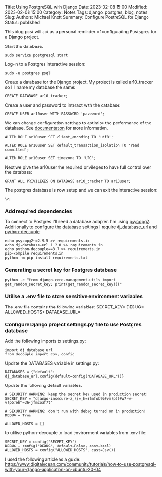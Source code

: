 Title: Using PostgreSQL with Django
Date: 2023-02-08 15:00
Modified: 2023-02-08 15:00
Category: Notes
Tags: django, postgres, blog, notes
Slug:
Authors: Michael Knott
Summary: Configure PostreSQL for Django
Status: published

This blog post will act as a personal reminder of configurating Postsgres for a Django project.


Start the database:

`sudo service postgresql start`

Log-in to a Postgres interactive session:

`sudo -u postgres psql`

Create a database for the Django project. My project is called ar10_tracker so I'll name my database the same:

`CREATE DATABASE ar10_tracker;`

Create a user and password to interact with the database:

`CREATE USER ar10user WITH PASSWORD 'password';`

We can change configuration settings to optimise the performance of the database. See [documentation](https://docs.djangoproject.com/en/4.1/ref/databases/#optimizing-postgresql-s-configuration) for more information.

`ALTER ROLE ar10user SET client_encoding TO 'utf8';`

`ALTER ROLE ar10user SET default_transaction_isolation TO 'read committed';`

`ALTER ROLE ar10user SET timezone TO 'UTC';`

Next we give the ar10user the required privileges to have full control over the database:

`GRANT ALL PRIVILEGES ON DATABASE ar10_tracker TO ar10user;`

The postgres database is now setup and we can exit the interactive session:

`\q`


### Add required dependencies

To connect to Postgres I'll need a database adapter. I'm using [psycopg2](https://pypi.org/project/psycopg2/). Additionally to configure the database settings I require [dj_database_url](https://pypi.org/project/dj-database-url/) and [python-decouple](https://pypi.org/project/python-decouple/)

```
echo psycopg2~=2.9.5 >> requirements.in
echo dj-database-url 1.2.0 >> requirements.in
echo python-decouple==3.7 >> requirements.in
pip-compile requirements.in
python -m pip install requirements.txt
```

### Generating a secret key for Postgres database

`python -c "from django.core.management.utils import get_random_secret_key; print(get_random_secret_key())"`

### Utilise a .env file to store sensitive environment variables

The .env file contains the following variables:
SECRET_KEY=
DEBUG=
ALLOWED_HOSTS=
DATABASE_URL=

### Configure Django project settings.py file to use Postgres database

Add the following imports to settings.py:

```
import dj_database_url
from decouple import Csv, config
```

Update the DATABASES variable in settings.py:

`DATABASES = {"default": dj_database_url.config(default=config("DATABASE_URL"))}`

Update the following default variables:

```
# SECURITY WARNING: keep the secret key used in production secret!
SECRET_KEY = "django-insecure-z_)j=_h=5fmfob9l#vm)p)(#w7-w-v!p57eh^=36-jfmcoaf7t"

# SECURITY WARNING: don't run with debug turned on in production!
DEBUG = True

ALLOWED_HOSTS = []
```

to utilise python-decouple to load environment variables from .env file:

```
SECRET_KEY = config("SECRET_KEY")
DEBUG = config("DEBUG", default=False, cast=bool)
ALLOWED_HOSTS = config("ALLOWED_HOSTS", cast=Csv())
```



I used the following article as a guide:
<https://www.digitalocean.com/community/tutorials/how-to-use-postgresql-with-your-django-application-on-ubuntu-20-04>
